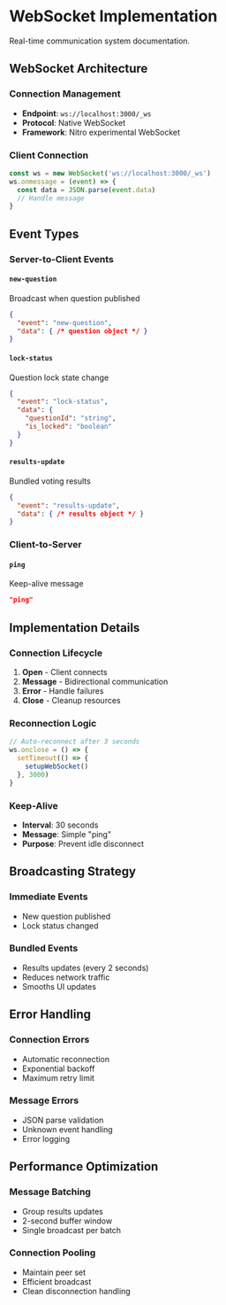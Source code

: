 # WebSocket Implementation

Real-time communication system documentation.

## WebSocket Architecture

### Connection Management

- **Endpoint**: `ws://localhost:3000/_ws`
- **Protocol**: Native WebSocket
- **Framework**: Nitro experimental WebSocket

### Client Connection

```javascript
const ws = new WebSocket('ws://localhost:3000/_ws')
ws.onmessage = (event) => {
  const data = JSON.parse(event.data)
  // Handle message
}
```

## Event Types

### Server-to-Client Events

#### `new-question`
Broadcast when question published
```json
{
  "event": "new-question",
  "data": { /* question object */ }
}
```

#### `lock-status`
Question lock state change
```json
{
  "event": "lock-status",
  "data": {
    "questionId": "string",
    "is_locked": "boolean"
  }
}
```

#### `results-update`
Bundled voting results
```json
{
  "event": "results-update",
  "data": { /* results object */ }
}
```

### Client-to-Server

#### `ping`
Keep-alive message
```json
"ping"
```

## Implementation Details

### Connection Lifecycle

1. **Open** - Client connects
2. **Message** - Bidirectional communication
3. **Error** - Handle failures
4. **Close** - Cleanup resources

### Reconnection Logic

```javascript
// Auto-reconnect after 3 seconds
ws.onclose = () => {
  setTimeout(() => {
    setupWebSocket()
  }, 3000)
}
```

### Keep-Alive

- **Interval**: 30 seconds
- **Message**: Simple "ping"
- **Purpose**: Prevent idle disconnect

## Broadcasting Strategy

### Immediate Events

- New question published
- Lock status changed

### Bundled Events

- Results updates (every 2 seconds)
- Reduces network traffic
- Smooths UI updates

## Error Handling

### Connection Errors

- Automatic reconnection
- Exponential backoff
- Maximum retry limit

### Message Errors

- JSON parse validation
- Unknown event handling
- Error logging

## Performance Optimization

### Message Batching

- Group results updates
- 2-second buffer window
- Single broadcast per batch

### Connection Pooling

- Maintain peer set
- Efficient broadcast
- Clean disconnection handling
